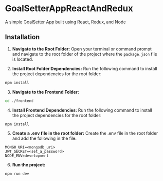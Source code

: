 # GoalSetterAppReactAndRedux

A simple GoalSetter App built using React, Redux, and Node


## Installation

1. **Navigate to the Root Folder:** Open your terminal or command prompt and navigate to the root folder of the project where the `package.json` file is located.

2. **Install Root Folder Dependencies:** Run the following command to install the project dependencies for the root folder:

```bash
npm install
```
3. **Navigate to the Frontend Folder:** 
```bash
cd ./frontend
```
4. **Install Frontend Dependencies:** Run the following command to install the project dependencies for the root folder:

```bash
npm install
```
5. **Create a .env file in the root folder:** Create the .env file in the root folder and add the following in the file.
```
MONGO_URI=<mongodb_uri>
JWT_SECRET=<set_a_password>
NODE_ENV=development
```
6. **Run the project:**
```bash
npm run dev
```



